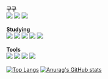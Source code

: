 <b>구구</b>
<br>
<a href = "https://github.com/KwonHyeok1"><img src="https://hits.seeyoufarm.com/api/count/incr/badge.svg?url=https%3A%2F%2Fgithub.com%2FKwonHyeok1&count_bg=%23000000&title_bg=%230000FF&icon=&icon_color=%23E7E7E7&title=GitHub&edge_flat=false)"></a>
<a href="https://www.porsche.com/korea/ko/modelstart/all/?modelrange=cayenne"><img src="https://img.shields.io/badge/Porsche-B12B28?style=flat-square&logo=Porsche&logoColor=white"/></a>
<a href="https://www.instagram.com/not_umbro_im_ugro/"><img src="https://img.shields.io/badge/Instargram-E4405F?style=flat-square&logo=Instargram&logoColor=white"/></a>
<br>
<br>
<b>Studying</b>
<br>
<img src="https://img.shields.io/badge/HTML5-E34F26?style=flat-square&logo=HTML5&logoColor=white"/> 
<img src="https://img.shields.io/badge/CSS3-1572B6?style=flat-square&logo=CSS3&logoColor=white"/>
<img src="https://img.shields.io/badge/Javascript-F7DF1E?style=flat-square&logo=Javascript&logoColor=white"/>
<img src="https://img.shields.io/badge/Mysql-4479A1?style=flat-square&logo=MySQL&logoColor=white"/>
<img src="https://img.shields.io/badge/Eclipse IDE-2C2255?style=flat-square&logo=Eclipse IDE&logoColor=white"/>
<br>
<br>
<b>Tools</b>
<br>
<img src="https://img.shields.io/badge/GitHub-181717?style=flat-square&logo=GitHub&logoColor=white"/>
<img src="https://img.shields.io/badge/Visual Studio Code-007ACC?style=flat-square&logo=Visual Studio Code&logoColor=white"/>
<img src="https://img.shields.io/badge/Eclipse IDE-2C2255?style=flat-square&logo=Eclipse IDE&logoColor=white"/>
<img src="https://img.shields.io/badge/intellijidea-#000000?style=for-the-badge&logo=intellijidea&logoColor=white">
<br>
<br>
[![Top Langs](https://github-readme-stats.vercel.app/api/top-langs/?username=KwonHyeok1)](https://github.com/KwonHyeok1/github-readme-stats)
[![Anurag's GitHub stats](https://github-readme-stats.vercel.app/api?username=KwonHyeok1)](https://github.com/KwonHyeok1/github-readme-stats)
